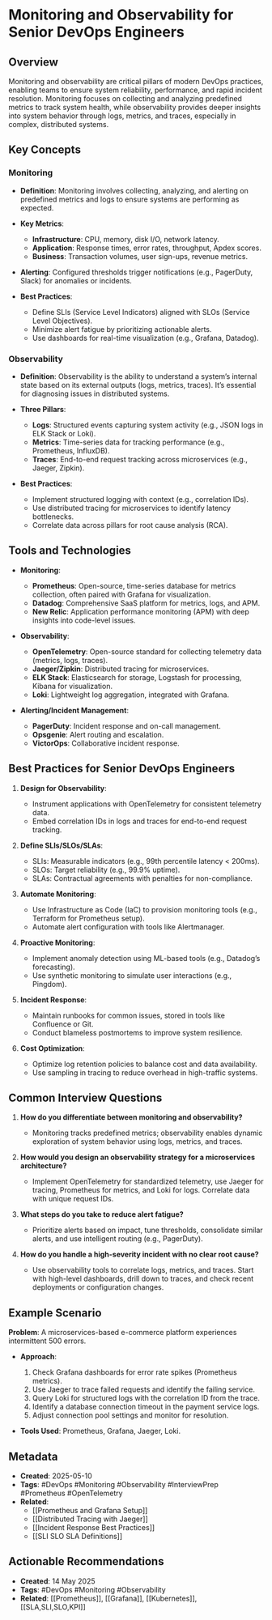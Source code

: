 # Monitoring and Observability for Senior DevOps Engineers

## Overview

Monitoring and observability are critical pillars of modern DevOps practices, enabling teams to ensure system reliability, performance, and rapid incident resolution. Monitoring focuses on collecting and analyzing predefined metrics to track system health, while observability provides deeper insights into system behavior through logs, metrics, and traces, especially in complex, distributed systems.

## Key Concepts

### Monitoring

- **Definition**: Monitoring involves collecting, analyzing, and alerting on predefined metrics and logs to ensure systems are performing as expected.
- **Key Metrics**:
   - **Infrastructure**: CPU, memory, disk I/O, network latency.
   - **Application**: Response times, error rates, throughput, Apdex scores.
   - **Business**: Transaction volumes, user sign-ups, revenue metrics.

- **Alerting**: Configured thresholds trigger notifications (e.g., PagerDuty, Slack) for anomalies or incidents.
- **Best Practices**:
   - Define SLIs (Service Level Indicators) aligned with SLOs (Service Level Objectives).
   - Minimize alert fatigue by prioritizing actionable alerts.
   - Use dashboards for real-time visualization (e.g., Grafana, Datadog).

### Observability

- **Definition**: Observability is the ability to understand a system’s internal state based on its external outputs (logs, metrics, traces). It’s essential for diagnosing issues in distributed systems.
- **Three Pillars**:
   - **Logs**: Structured events capturing system activity (e.g., JSON logs in ELK Stack or Loki).
   - **Metrics**: Time-series data for tracking performance (e.g., Prometheus, InfluxDB).
   - **Traces**: End-to-end request tracking across microservices (e.g., Jaeger, Zipkin).

- **Best Practices**:
   - Implement structured logging with context (e.g., correlation IDs).
   - Use distributed tracing for microservices to identify latency bottlenecks.
   - Correlate data across pillars for root cause analysis (RCA).

## Tools and Technologies

- **Monitoring**:
   - **Prometheus**: Open-source, time-series database for metrics collection, often paired with Grafana for visualization.
   - **Datadog**: Comprehensive SaaS platform for metrics, logs, and APM.
   - **New Relic**: Application performance monitoring (APM) with deep insights into code-level issues.

- **Observability**:
   - **OpenTelemetry**: Open-source standard for collecting telemetry data (metrics, logs, traces).
   - **Jaeger/Zipkin**: Distributed tracing for microservices.
   - **ELK Stack**: Elasticsearch for storage, Logstash for processing, Kibana for visualization.
   - **Loki**: Lightweight log aggregation, integrated with Grafana.

- **Alerting/Incident Management**:
   - **PagerDuty**: Incident response and on-call management.
   - **Opsgenie**: Alert routing and escalation.
   - **VictorOps**: Collaborative incident response.

## Best Practices for Senior DevOps Engineers

1. **Design for Observability**:
   - Instrument applications with OpenTelemetry for consistent telemetry data.
   - Embed correlation IDs in logs and traces for end-to-end request tracking.

2. **Define SLIs/SLOs/SLAs**:
   - SLIs: Measurable indicators (e.g., 99th percentile latency < 200ms).
   - SLOs: Target reliability (e.g., 99.9% uptime).
   - SLAs: Contractual agreements with penalties for non-compliance.

3. **Automate Monitoring**:
   - Use Infrastructure as Code (IaC) to provision monitoring tools (e.g., Terraform for Prometheus setup).
   - Automate alert configuration with tools like Alertmanager.

4. **Proactive Monitoring**:
   - Implement anomaly detection using ML-based tools (e.g., Datadog’s forecasting).
   - Use synthetic monitoring to simulate user interactions (e.g., Pingdom).

5. **Incident Response**:
   - Maintain runbooks for common issues, stored in tools like Confluence or Git.
   - Conduct blameless postmortems to improve system resilience.

6. **Cost Optimization**:
   - Optimize log retention policies to balance cost and data availability.
   - Use sampling in tracing to reduce overhead in high-traffic systems.

## Common Interview Questions

1. **How do you differentiate between monitoring and observability?**
   - Monitoring tracks predefined metrics; observability enables dynamic exploration of system behavior using logs, metrics, and traces.

2. **How would you design an observability strategy for a microservices architecture?**
   - Implement OpenTelemetry for standardized telemetry, use Jaeger for tracing, Prometheus for metrics, and Loki for logs. Correlate data with unique request IDs.

3. **What steps do you take to reduce alert fatigue?**
   - Prioritize alerts based on impact, tune thresholds, consolidate similar alerts, and use intelligent routing (e.g., PagerDuty).

4. **How do you handle a high-severity incident with no clear root cause?**
   - Use observability tools to correlate logs, metrics, and traces. Start with high-level dashboards, drill down to traces, and check recent deployments or configuration changes.

## Example Scenario

**Problem**: A microservices-based e-commerce platform experiences intermittent 500 errors.

- **Approach**:
   1. Check Grafana dashboards for error rate spikes (Prometheus metrics).
   2. Use Jaeger to trace failed requests and identify the failing service.
   3. Query Loki for structured logs with the correlation ID from the trace.
   4. Identify a database connection timeout in the payment service logs.
   5. Adjust connection pool settings and monitor for resolution.

- **Tools Used**: Prometheus, Grafana, Jaeger, Loki.

## Metadata

- **Created**: 2025-05-10
- **Tags**: #DevOps #Monitoring #Observability #InterviewPrep #Prometheus #OpenTelemetry
- **Related**:
   - [[Prometheus and Grafana Setup]]
   - [[Distributed Tracing with Jaeger]]
   - [[Incident Response Best Practices]]
   - [[SLI SLO SLA Definitions]]

## Actionable Recommendations

- **Created**: 14 May 2025  
- **Tags**: #DevOps #Monitoring #Observability  
- **Related**: [[Prometheus]], [[Grafana]], [[Kubernetes]], [[SLA,SLI,SLO,KPI]]